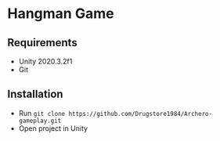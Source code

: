# Hangman Game
## Requirements

* Unity 2020.3.2f1
* Git

## Installation

* Run `git clone https://github.com/Drugstore1984/Archero-gameplay.git`
* Open project in Unity
